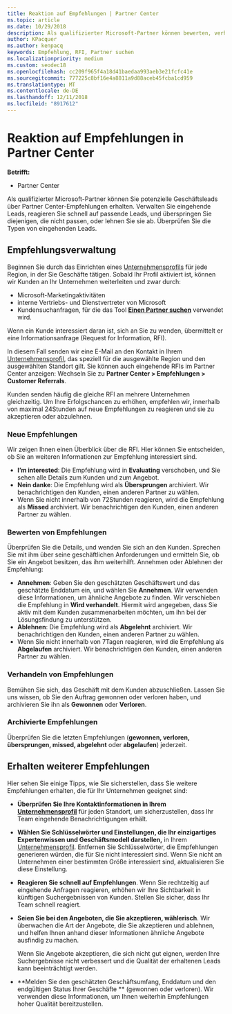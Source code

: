 ```yaml
---
title: Reaktion auf Empfehlungen | Partner Center
ms.topic: article
ms.date: 10/29/2018
description: Als qualifizierter Microsoft-Partner können bewerten, verhandeln und Beantworten von Empfehlungen über Partner Center.
author: KPacquer
ms.author: kenpacq
keywords: Empfehlung, RFI, Partner suchen
ms.localizationpriority: medium
ms.custom: seodec18
ms.openlocfilehash: cc209f965f4a18d41baedaa993aeb3e21fcfc41e
ms.sourcegitcommit: 777225c8bf16e4a8811a9d88aceb45fcba1cd959
ms.translationtype: MT
ms.contentlocale: de-DE
ms.lasthandoff: 12/11/2018
ms.locfileid: "8917612"
---
```

# <a name="responding-to-referrals-in-partner-center"></a>Reaktion auf Empfehlungen in Partner Center

**Betrifft:**

-  Partner Center

Als qualifizierter Microsoft-Partner können Sie potenzielle Geschäftsleads über Partner Center-Empfehlungen erhalten. Verwalten Sie eingehende Leads, reagieren Sie schnell auf passende Leads, und überspringen Sie diejenigen, die nicht passen, oder lehnen Sie sie ab. Überprüfen Sie die Typen von eingehenden Leads. 

## <a name="referral-management"></a>Empfehlungsverwaltung

Beginnen Sie durch das Einrichten eines [Unternehmensprofils](create-a-marketing-profile.md) für jede Region, in der Sie Geschäfte tätigen. Sobald Ihr Profil aktiviert ist, können wir Kunden an Ihr Unternehmen weiterleiten und zwar durch:

*  Microsoft-Marketingaktivitäten
*  interne Vertriebs- und Dienstvertreter von Microsoft
*  Kundensuchanfragen, für die das Tool **[Einen Partner suchen](https://partnercenter.microsoft.com/pcv/search)** verwendet wird.

Wenn ein Kunde interessiert daran ist, sich an Sie zu wenden, übermittelt er eine Informationsanfrage (Request for Information, RFI). 

In diesem Fall senden wir eine E-Mail an den Kontakt in Ihrem [Unternehmensprofil](create-a-marketing-profile.md), das speziell für die ausgewählte Region und den ausgewählten Standort gilt. Sie können auch eingehende RFIs im Partner Center anzeigen: Wechseln Sie zu **Partner Center > Empfehlungen > Customer Referrals**.

Kunden senden häufig die gleiche RFI an mehrere Unternehmen gleichzeitig. Um Ihre Erfolgschancen zu erhöhen, empfehlen wir, innerhalb von maximal 24Stunden auf neue Empfehlungen zu reagieren und sie zu akzeptieren oder abzulehnen.

### <a name="new-referrals"></a>Neue Empfehlungen

Wir zeigen Ihnen einen Überblick über die RFI. Hier können Sie entscheiden, ob Sie an weiteren Informationen zur Empfehlung interessiert sind. 

*  **I’m interested**: Die Empfehlung wird in **Evaluating** verschoben, und Sie sehen alle Details zum Kunden und zum Angebot. 
*  **Nein danke**: Die Empfehlung wird als **Übersprungen** archiviert. Wir benachrichtigen den Kunden, einen anderen Partner zu wählen.
*  Wenn Sie nicht innerhalb von 72Stunden reagieren, wird die Empfehlung als **Missed** archiviert. Wir benachrichtigen den Kunden, einen anderen Partner zu wählen.

### <a name="evaluating-referrals"></a>Bewerten von Empfehlungen

Überprüfen Sie die Details, und wenden Sie sich an den Kunden. Sprechen Sie mit ihm über seine geschäftlichen Anforderungen und ermitteln Sie, ob Sie ein Angebot besitzen, das ihm weiterhilft. Annehmen oder Ablehnen der Empfehlung: 

*  **Annehmen**: Geben Sie den geschätzten Geschäftswert und das geschätzte Enddatum ein, und wählen Sie **Annehmen**. Wir verwenden diese Informationen, um ähnliche Angebote zu finden. Wir verschieben die Empfehlung in **Wird verhandelt**. Hiermit wird angegeben, dass Sie aktiv mit dem Kunden zusammenarbeiten möchten, um ihn bei der Lösungsfindung zu unterstützen.
*  **Ablehnen**: Die Empfehlung wird als **Abgelehnt** archiviert. Wir benachrichtigen den Kunden, einen anderen Partner zu wählen.
*  Wenn Sie nicht innerhalb von 7Tagen reagieren, wird die Empfehlung als **Abgelaufen** archiviert. Wir benachrichtigen den Kunden, einen anderen Partner zu wählen.

### <a name="negotiating-referrals"></a>Verhandeln von Empfehlungen

Bemühen Sie sich, das Geschäft mit dem Kunden abzuschließen. Lassen Sie uns wissen, ob Sie den Auftrag gewonnen oder verloren haben, und archivieren Sie ihn als **Gewonnen** oder **Verloren**. 

### <a name="archived-referrals"></a>Archivierte Empfehlungen

Überprüfen Sie die letzten Empfehlungen (**gewonnen, verloren, übersprungen, missed, abgelehnt** oder **abgelaufen**) jederzeit. 

## <a name="getting-more-referrals"></a>Erhalten weiterer Empfehlungen

Hier sehen Sie einige Tipps, wie Sie sicherstellen, dass Sie weitere Empfehlungen erhalten, die für Ihr Unternehmen geeignet sind:

*  **Überprüfen Sie Ihre Kontaktinformationen in Ihrem [Unternehmensprofil](create-a-marketing-profile.md)** für jeden Standort, um sicherzustellen, dass Ihr Team eingehende Benachrichtigungen erhält.

*  **Wählen Sie Schlüsselwörter und Einstellungen, die Ihr einzigartiges Expertenwissen und Geschäftsmodell darstellen,** in Ihrem [Unternehmensprofil](create-a-marketing-profile.md). Entfernen Sie Schlüsselwörter, die Empfehlungen generieren würden, die für Sie nicht interessiert sind. Wenn Sie nicht an Unternehmen einer bestimmten Größe interessiert sind, aktualisieren Sie diese Einstellung.

*  **Reagieren Sie schnell auf Empfehlungen**. Wenn Sie rechtzeitig auf eingehende Anfragen reagieren, erhöhen wir Ihre Sichtbarkeit in künftigen Suchergebnissen von Kunden. Stellen Sie sicher, dass Ihr Team schnell reagiert.

*  **Seien Sie bei den Angeboten, die Sie akzeptieren, wählerisch**. Wir überwachen die Art der Angebote, die Sie akzeptieren und ablehnen, und helfen Ihnen anhand dieser Informationen ähnliche Angebote ausfindig zu machen. 

   Wenn Sie Angebote akzeptieren, die sich nicht gut eignen, werden Ihre Suchergebnisse nicht verbessert und die Qualität der erhaltenen Leads kann beeinträchtigt werden.

*  **Melden Sie den geschätzten Geschäftsumfang, Enddatum und den endgültigen Status Ihrer Geschäfte ** (gewonnen oder verloren). Wir verwenden diese Informationen, um Ihnen weiterhin Empfehlungen hoher Qualität bereitzustellen.
